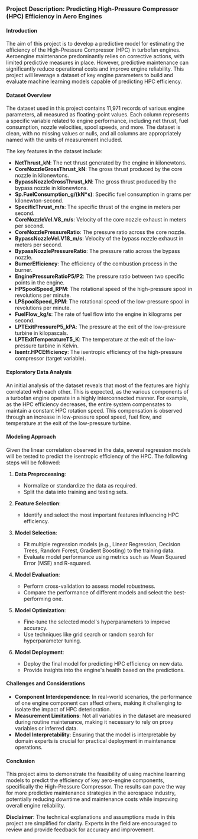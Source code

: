 ### Project Description: Predicting High-Pressure Compressor (HPC) Efficiency in Aero Engines

#### **Introduction**
The aim of this project is to develop a predictive model for estimating the efficiency of the High-Pressure Compressor (HPC) in turbofan engines. 
Aeroengine maintenance predominantly relies on corrective actions, with limited predictive measures in place. However, predictive maintenance can significantly reduce operational costs and improve engine reliability. 
This project will leverage a dataset of key engine parameters to build and evaluate machine learning models capable of predicting HPC efficiency.

#### **Dataset Overview**
The dataset used in this project contains 11,971 records of various engine parameters, all measured as floating-point values. 
Each column represents a specific variable related to engine performance, including net thrust, fuel consumption, nozzle velocities, spool speeds, and more. 
The dataset is clean, with no missing values or nulls, and all columns are appropriately named with the units of measurement included.

The key features in the dataset include:
- **NetThrust_kN**: The net thrust generated by the engine in kilonewtons.
- **CoreNozzleGrossThrust_kN**: The gross thrust produced by the core nozzle in kilonewtons.
- **BypassNozzleGrossThrust_kN**: The gross thrust produced by the bypass nozzle in kilonewtons.
- **Sp.FuelConsumption_g/(kN*s)**: Specific fuel consumption in grams per kilonewton-second.
- **SpecificThrust_m/s**: The specific thrust of the engine in meters per second.
- **CoreNozzleVel.V8_m/s**: Velocity of the core nozzle exhaust in meters per second.
- **CoreNozzlePressureRatio**: The pressure ratio across the core nozzle.
- **BypassNozzleVel.V18_m/s**: Velocity of the bypass nozzle exhaust in meters per second.
- **BypassNozzlePressureRatio**: The pressure ratio across the bypass nozzle.
- **BurnerEfficiency**: The efficiency of the combustion process in the burner.
- **EnginePressureRatioP5/P2**: The pressure ratio between two specific points in the engine.
- **HPSpoolSpeed_RPM**: The rotational speed of the high-pressure spool in revolutions per minute.
- **LPSpoolSpeed_RPM**: The rotational speed of the low-pressure spool in revolutions per minute.
- **FuelFlow_kg/s**: The rate of fuel flow into the engine in kilograms per second.
- **LPTExitPressureP5_kPA**: The pressure at the exit of the low-pressure turbine in kilopascals.
- **LPTExitTemperatureT5_K**: The temperature at the exit of the low-pressure turbine in Kelvin.
- **Isentr.HPCEfficiency**: The isentropic efficiency of the high-pressure compressor (target variable).

#### **Exploratory Data Analysis**
An initial analysis of the dataset reveals that most of the features are highly correlated with each other. This is expected, as the various components of a turbofan engine operate in a highly interconnected manner. 
For example, as the HPC efficiency decreases, the entire system compensates to maintain a constant HPC rotation speed. 
This compensation is observed through an increase in low-pressure spool speed, fuel flow, and temperature at the exit of the low-pressure turbine.

#### **Modeling Approach**
Given the linear correlation observed in the data, several regression models will be tested to predict the isentropic efficiency of the HPC. The following steps will be followed:

1. **Data Preprocessing**:
   - Normalize or standardize the data as required.
   - Split the data into training and testing sets.

2. **Feature Selection**:
   - Identify and select the most important features influencing HPC efficiency.

3. **Model Selection**:
   - Fit multiple regression models (e.g., Linear Regression, Decision Trees, Random Forest, Gradient Boosting) to the training data.
   - Evaluate model performance using metrics such as Mean Squared Error (MSE) and R-squared.

4. **Model Evaluation**:
   - Perform cross-validation to assess model robustness.
   - Compare the performance of different models and select the best-performing one.

5. **Model Optimization**:
   - Fine-tune the selected model's hyperparameters to improve accuracy.
   - Use techniques like grid search or random search for hyperparameter tuning.

6. **Model Deployment**:
   - Deploy the final model for predicting HPC efficiency on new data.
   - Provide insights into the engine's health based on the predictions.

#### **Challenges and Considerations**
- **Component Interdependence**: In real-world scenarios, the performance of one engine component can affect others, making it challenging to isolate the impact of HPC deterioration.
- **Measurement Limitations**: Not all variables in the dataset are measured during routine maintenance, making it necessary to rely on proxy variables or inferred data.
- **Model Interpretability**: Ensuring that the model is interpretable by domain experts is crucial for practical deployment in maintenance operations.

#### **Conclusion**
This project aims to demonstrate the feasibility of using machine learning models to predict the efficiency of key aero-engine components, specifically the High-Pressure Compressor. 
The results can pave the way for more predictive maintenance strategies in the aerospace industry, potentially reducing downtime and maintenance costs while improving overall engine reliability.

**Disclaimer**: The technical explanations and assumptions made in this project are simplified for clarity. Experts in the field are encouraged to review and provide feedback for accuracy and improvement.
